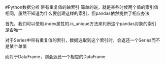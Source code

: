 #Python数据分析 带有重复值的轴索引
简单的说，就是某些时候两个值的索引值相同，虽然不知道为什么要创建这样的索引，但pandas依然提供了相应办法

首先，我们可以使用.index属性的.is_unique方法来判断这个pandas对象的索引是否唯一

对于Series中带有重复值的索引，数据选取到这个索引时，会返还一个Series而不是某个单值

而对于DataFrame，则会返还一个相应的DataFrame